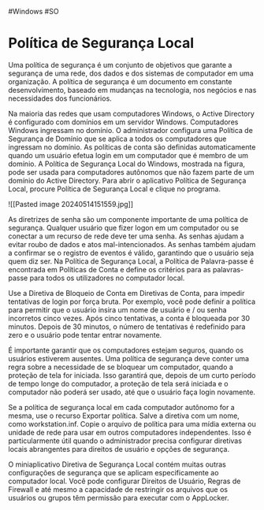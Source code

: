#Windows #SO 

# Política de Segurança Local

Uma política de segurança é um conjunto de objetivos que garante a segurança de uma rede, dos dados e dos sistemas de computador em uma organização. A política de segurança é um documento em constante desenvolvimento, baseado em mudanças na tecnologia, nos negócios e nas necessidades dos funcionários.

Na maioria das redes que usam computadores Windows, o Active Directory é configurado com domínios em um servidor Windows. Computadores Windows ingressam no domínio. O administrador configura uma Política de Segurança de Domínio que se aplica a todos os computadores que ingressam no domínio. As políticas de conta são definidas automaticamente quando um usuário efetua login em um computador que é membro de um domínio. A Política de Segurança Local do Windows, mostrada na figura, pode ser usada para computadores autônomos que não fazem parte de um domínio do Active Directory. Para abrir o aplicativo Política de Segurança Local, procure Política de Segurança Local e clique no programa.

![[Pasted image 20240514151559.jpg]]

As diretrizes de senha são um componente importante de uma política de segurança. Qualquer usuário que fizer logon em um computador ou se conectar a um recurso de rede deve ter uma senha. As senhas ajudam a evitar roubo de dados e atos mal-intencionados. As senhas também ajudam a confirmar se o registro de eventos é válido, garantindo que o usuário seja quem diz ser. Na Política de Segurança Local, a Política de Palavra-passe é encontrada em Políticas de Conta e define os critérios para as palavras-passe para todos os utilizadores no computador local.

Use a Diretiva de Bloqueio de Conta em Diretivas de Conta, para impedir tentativas de login por força bruta. Por exemplo, você pode definir a política para permitir que o usuário insira um nome de usuário e / ou senha incorretos cinco vezes. Após cinco tentativas, a conta é bloqueada por 30 minutos. Depois de 30 minutos, o número de tentativas é redefinido para zero e o usuário pode tentar entrar novamente.

É importante garantir que os computadores estejam seguros, quando os usuários estiverem ausentes. Uma política de segurança deve conter uma regra sobre a necessidade de se bloquear um computador, quando a proteção de tela for iniciada. Isso garantirá que, depois de um curto período de tempo longe do computador, a proteção de tela será iniciada e o computador não poderá ser usado, até que o usuário faça login novamente.

Se a política de segurança local em cada computador autônomo for a mesma, use o recurso Exportar política. Salve a diretiva com um nome, como workstation.inf. Copie o arquivo de política para uma mídia externa ou unidade de rede para usar em outros computadores independentes. Isso é particularmente útil quando o administrador precisa configurar diretivas locais abrangentes para direitos de usuário e opções de segurança.

O miniaplicativo Diretiva de Segurança Local contém muitas outras configurações de segurança que se aplicam especificamente ao computador local. Você pode configurar Direitos de Usuário, Regras de Firewall e até mesmo a capacidade de restringir os arquivos que os usuários ou grupos têm permissão para executar com o AppLocker.



























